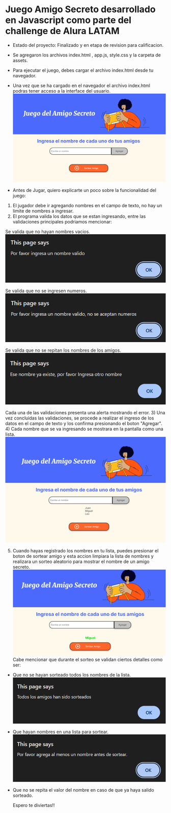 <h1> Juego Amigo Secreto desarrollado en Javascript como parte del challenge de Alura LATAM </h1>

- Estado del proyecto: Finalizado y en etapa de revision para calificacion.

- Se agregaron los archivos index.html , app.js, style.css y la carpeta de assets.
  
- Para ejecutar el juego, debes cargar el archivo index.html desde tu navegador.

- Una vez que se ha cargado en el navegador el archivo index.html podras tener acceso a la interface del usuario.
![Imagen de entrada](amigo1.png)
  
- Antes de Jugar, quiero explicarte un poco sobre la funcionalidad del juego:
1) El jugador debe ir agregando nombres en el campo de texto, no hay un limite de nombres a ingresar.
2) El programa valida los datos que se estan ingresando, entre las validaciones principales podriamos mencionar:

Se valida que no hayan nombres vacios.
![Imagen de error1](amigo2.png)


Se valida que no se ingresen numeros.
![Imagen de error2](amigo3.png)     


Se valida que no se repitan los nombres de los amigos.
![Imagen de error3](amigo4.png)

Cada una de las validaciones presenta una alerta mostrando el error.
3) Una vez concluidas las validaciones, se procede a realizar el ingreso de los datos en el campo de texto y los confirma presionando el boton "Agregar".
4) Cada nombre que se va ingresando se mostrara en la pantalla como una lista.
![Imagen de lista](amigo5.png) 

5) Cuando hayas registrado los nombres en tu lista, puedes presionar el boton de sortear amigo y esta accion limpiara la lista de nombres y realizara
    un sorteo aleatorio para mostrar el nombre de un amigo secreto.
 ![Imagen del Sorteo](amigo7.png) 
Cabe mencionar que durante el sorteo se validan ciertos detalles como ser:
- Que no se hayan sorteado todos los nombres de la lista.
![Imagen de error7](amigo8.png)
  
- Que hayan nombres en una lista para sortear.
![Imagen de error6](amigo6.png)  

- Que no se repita el valor del nombre en caso de que ya haya salido sorteado.
      
    Espero te diviertas!!     
    
 

